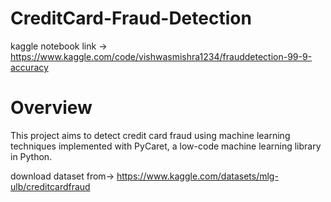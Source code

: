 # CreditCard-Fraud-Detection

kaggle notebook link -> https://www.kaggle.com/code/vishwasmishra1234/frauddetection-99-9-accuracy

# Overview

This project aims to detect credit card fraud using machine learning techniques implemented with PyCaret, a low-code machine learning library in Python.

download dataset from-> https://www.kaggle.com/datasets/mlg-ulb/creditcardfraud
